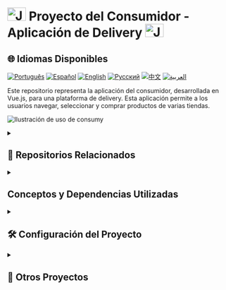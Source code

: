 # <img src="https://cdn-icons-png.flaticon.com/128/83/83522.png" alt="Java Projects Logo" width="42" height="30" /> Proyecto del Consumidor - Aplicación de Delivery <img src="https://cdn-icons-png.flaticon.com/128/83/83522.png" alt="Java Projects Logo" width="42" height="30" />

## 🌐 Idiomas Disponibles

[![Português](https://img.shields.io/badge/Português-green)](https://github.com/SamuelRocha91/consumy/blob/main/README.md) [![Español](https://img.shields.io/badge/Español-yellow)](https://github.com/SamuelRocha91/consumy/blob/main/README_es.md) [![English](https://img.shields.io/badge/English-blue)](https://github.com/SamuelRocha91/consumy/blob/main/README_en.md) [![Русский](https://img.shields.io/badge/Русский-lightgrey)](https://github.com/SamuelRocha91/consumy/blob/main/README_ru.md) [![中文](https://img.shields.io/badge/中文-red)](https://github.com/SamuelRocha91/consumy/blob/main/README_ch.md) [![العربية](https://img.shields.io/badge/العربية-orange)](https://github.com/SamuelRocha91/consumy/blob/main/README_ar.md)

Este repositorio representa la aplicación del consumidor, desarrollada en Vue.js, para una plataforma de delivery. Esta aplicación permite a los usuarios navegar, seleccionar y comprar productos de varias tiendas.

![Ilustración de uso de consumy](./assets/consumy.gif)

<details>
  <summary><h2>🔗 Repositorios Relacionados</h2></summary>

  - 💎 [Backend de Delivery](https://github.com/SamuelRocha91/delivery_back/blob/main/README_es.md) - Aplicación backend en Rails para la plataforma de delivery
  - 👨‍💼 [Aplicación del Vendedor](https://github.com/SamuelRocha91/seller_application/blob/main/README_es.md) - Aplicación del vendedor
  - 💲 [API de Paymenty](https://github.com/SamuelRocha91/paymenty/blob/main/README_es.md) - API de pago

</details>

<details>
  <summary><h2>Conceptos y Dependencias Utilizadas</h2></summary>

Este proyecto aborda y utiliza los siguientes conceptos y dependencias:

- **Vite:** Utilizado como herramienta de compilación para un desarrollo rápido y eficiente.
- **Vue.js 3:** Framework de JavaScript progresivo para la construcción de interfaces de usuario.
- **Vue Router:** Enrutador oficial para Vue.js.
- **Lodash:** Biblioteca utilitaria para JavaScript que proporciona varias funciones para tareas comunes de programación.
- **SweetAlert2:** Biblioteca para la visualización de alertas personalizables y atractivas.
- **TypeScript:** Superconjunto de JavaScript que agrega tipado estático opcional.
- **EsLint y Prettier:** Herramientas para el análisis estático y la formateación de código, respectivamente, garantizando un código consistente y libre de errores.
- **Vitest:** Herramienta de pruebas unitarias integrada con Vite, simplificando el proceso de configuración y ejecución de pruebas.
- **Soporte JSX:** Soporte para JSX con `@vitejs/plugin-vue-jsx`.
- **dotenv y dotenv-webpack:** Gestión de variables de entorno.
- **Manejo de eventos con @microsoft/fetch-event-source:** Utilizado para gestionar eventos enviados por el servidor.

</details>

<details>
  <summary><h2>🛠️ Configuración del Proyecto</h2></summary>

Para uso integrado, sigue los pasos en:

- [Backend de Delivery](https://github.com/SamuelRocha91/delivery_back/blob/main/README_es.md) - Aplicación backend en Rails para la plataforma de delivery

Para configurar y ejecutar este repositorio individualmente, sigue los siguientes pasos:

### Requisitos Previos

Asegúrate de tener Node.js y npm instalados en tu máquina.

### Instalación de Dependencias

```sh
npm install
```

### Iniciar el Servidor de Desarrollo

Para iniciar el servidor de desarrollo:

```sh
npm run dev
```

### Compilar para Producción

Para compilar la aplicación para producción:

```sh
npm run build
```

### Previsualizar la Compilación para Producción

Para previsualizar la compilación para producción:

```sh
npm run preview
```

### Ejecutar Pruebas Unitarias

Para ejecutar las pruebas unitarias:

```sh
npm run test:unit
```

</details>

<details>
  <summary><h2>📂 Otros Proyectos</h2></summary>

  - 📏 [Aplicación de Precisión React](https://github.com/SamuelRocha91/precisionReactApplication/blob/main/README_es.md) - Interfaz para el registro de mediciones de gas y agua
  - 🤖 [API de Node](https://github.com/SamuelRocha91/apiMeasureWaterAndGas/blob/main/README_es.md) - API para medición y registro de consumo

</details>
